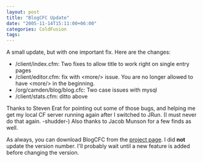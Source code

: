 ```yaml
---
layout: post
title: "BlogCFC Update"
date: "2005-11-14T15:11:00+06:00"
categories: ColdFusion 
tags: 
---
```


A small update, but with one important fix. Here are the changes:

<ul>
<li>/client/index.cfm: Two fixes to allow title to work right on single entry pages
<li>/client/editor.cfm: fix with &lt;more/&gt; issue. You are no longer allowed to have &lt;more/&gt; in the beginning.
<li>/org/camden/blog/blog.cfc: Two case issues with mysql
<li>/client/stats.cfm: ditto above
</ul>

Thanks to Steven Erat for pointing out some of those bugs, and helping me get my local CF server running again after I switched to JRun. (I must never do that again. -shudder-) Also thanks to Jacob Munson for a few finds as well.

As always, you can download BlogCFC from the <a href="http://ray.camdenfamily.com/projects/blogcfc">project page</a>. I did <b>not</b> update the version number. I'll probably wait until a new feature is added before changing the version.
